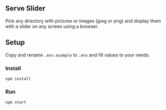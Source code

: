 ## Serve Slider

Pick any directory with pictures or images (jpeg or png) and display them with a slider on any screen using a browser.

## Setup

Copy and rename `.env.example` to `.env` and fill values to your needs.

### Install

```
npm install
```

### Run

```
npm start
```
